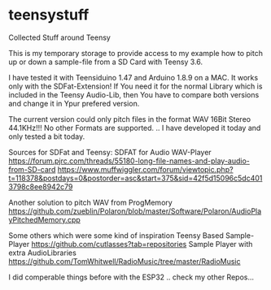 # teensystuff
Collected Stuff around Teensy


This is my temporary storage to provide access to my example how to pitch up or down a sample-file from a SD Card with Teensy 3.6.

I have tested it with Teensiduino 1.47 and Arduino 1.8.9 on a MAC.
It works only with the SDFat-Extension!
If You need it for the normal Library which is included in the Teensy Audio-Lib, 
then You have to compare both versions and change it in Ypur prefered version.

The current version could only pitch files in the format WAV 16Bit Stereo 44.1KHz!!! No other Formats are supported.
.. I have developed it today and only tested a bit today.

Sources for SDFat and Teensy:
SDFAT for Audio WAV-Player
https://forum.pjrc.com/threads/55180-long-file-names-and-play-audio-from-SD-card
https://www.muffwiggler.com/forum/viewtopic.php?t=118378&postdays=0&postorder=asc&start=375&sid=42f5d15096c5dc4013798c8ee8942c79

Another solution to pitch WAV from ProgMemory
https://github.com/zueblin/Polaron/blob/master/Software/Polaron/AudioPlayPitchedMemory.cpp

Some others which were some kind of inspiration
Teensy Based Sample-Player
https://github.com/cutlasses?tab=repositories
Sample Player with extra AudioLibraries
https://github.com/TomWhitwell/RadioMusic/tree/master/RadioMusic

I did comperable things before with the ESP32 .. check my other Repos...
